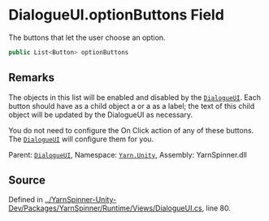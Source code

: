 # DialogueUI.optionButtons Field

The buttons that let the user choose an option.


```csharp
public List<Button> optionButtons
```
## Remarks

The <see cref="!:Button"></see> objects in this list will be enabled
and disabled by the [`DialogueUI`](/api/csharp/yarn.unity/dialogueui.md). Each button
should have as a child object a <see cref="!:Text"></see> or a <see cref="!:TMPro.TextMeshProUGUI"></see> as a label; the text of this
child object will be updated by the DialogueUI as necessary.

You do not need to configure the On Click action of any of
these buttons. The [`DialogueUI`](/api/csharp/yarn.unity/dialogueui.md) will configure them
for you.




<div class="class-metadata">

Parent: [`DialogueUI`](/api/csharp/yarn.unity/dialogueui.md), Namespace: [`Yarn.Unity`](/api/csharp/yarn.unity/README.md), Assembly: YarnSpinner.dll
</div>

## Source
Defined in [../YarnSpinner-Unity-Dev/Packages/YarnSpinner/Runtime/Views/DialogueUI.cs](https://github.com/YarnSpinnerTool/YarnSpinner-Unity//blob/develop/Runtime/Views/DialogueUI.cs#L80), line 80.
